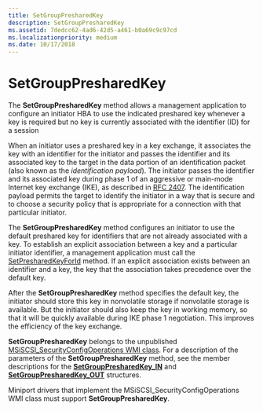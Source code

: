 ```yaml
---
title: SetGroupPresharedKey
description: SetGroupPresharedKey
ms.assetid: 7dedcc62-4ad6-42d5-a461-b0a69c9c97cd
ms.localizationpriority: medium
ms.date: 10/17/2018
---
```


# SetGroupPresharedKey


The **SetGroupPresharedKey** method allows a management application to configure an initiator HBA to use the indicated preshared key whenever a key is required but no key is currently associated with the identifier (ID) for a session

When an initiator uses a preshared key in a key exchange, it associates the key with an identifier for the initiator and passes the identifier and its associated key to the target in the data portion of an identification packet (also known as the *identification payload*). The initiator passes the identifier and its associated key during phase 1 of an aggressive or main-mode Internet key exchange (IKE), as described in [RFC 2407](https://go.microsoft.com/fwlink/p/?linkid=64840). The identification payload permits the target to identify the initiator in a way that is secure and to choose a security policy that is appropriate for a connection with that particular initiator.

The **SetGroupPresharedKey** method configures an initiator to use the default preshared key for identifiers that are not already associated with a key. To establish an explicit association between a key and a particular initiator identifier, a management application must call the [SetPresharedKeyForId](setpresharedkeyforid.md) method. If an explicit association exists between an identifier and a key, the key that the association takes precedence over the default key.

After the **SetGroupPresharedKey** method specifies the default key, the initiator should store this key in nonvolatile storage if nonvolatile storage is available. But the initiator should also keep the key in working memory, so that it will be quickly available during IKE phase 1 negotiation. This improves the efficiency of the key exchange.

**SetGroupPresharedKey** belongs to the unpublished [MSiSCSI\_SecurityConfigOperations WMI class](msiscsi-securityconfigoperations-wmi-class.md). For a description of the parameters of the **SetGroupPresharedKey** method, see the member descriptions for the [**SetGroupPresharedKey\_IN**](https://docs.microsoft.com/windows-hardware/drivers/ddi/iscsiop/ns-iscsiop-_setgrouppresharedkey_in) and [**SetGroupPresharedKey\_OUT**](https://docs.microsoft.com/windows-hardware/drivers/ddi/iscsiop/ns-iscsiop-_setgrouppresharedkey_out) structures.

Miniport drivers that implement the MSiSCSI\_SecurityConfigOperations WMI class must support **SetGroupPresharedKey**.

 

 





